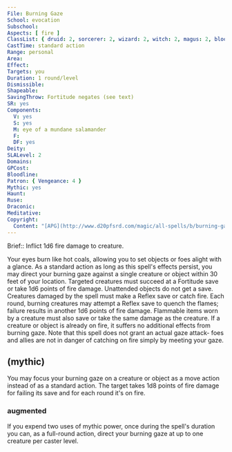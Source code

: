 ```yaml
---
File: Burning Gaze
School: evocation
Subschool: 
Aspects: [ fire ]
ClassList: { druid: 2, sorcerer: 2, wizard: 2, witch: 2, magus: 2, bloodrager: 2, shaman: 2, occultist: 2, mesmerist: 2 }
CastTime: standard action
Range: personal
Area: 
Effect: 
Targets: you
Duration: 1 round/level
Dismissible: 
Shapeable: 
SavingThrow: Fortitude negates (see text)
SR: yes
Components:
  V: yes
  S: yes
  M: eye of a mundane salamander
  F: 
  DF: yes
Deity: 
SLALevel: 2
Domains: 
GPCost: 
Bloodline: 
Patron: { Vengeance: 4 }
Mythic: yes
Haunt: 
Ruse: 
Draconic: 
Meditative: 
Copyright:
  Content: "[APG](http://www.d20pfsrd.com/magic/all-spells/b/burning-gaze)"
---
```

Brief:: Inflict 1d6 fire damage to creature.

Your eyes burn like hot coals, allowing you to set objects or foes alight with a glance. As a standard action as long as this spell's effects persist, you may direct your burning gaze against a single creature or object within 30 feet of your location. Targeted creatures must succeed at a Fortitude save or take 1d6 points of fire damage. Unattended objects do not get a save. Creatures damaged by the spell must make a Reflex save or catch fire. Each round, burning creatures may attempt a Reflex save to quench the flames; failure results in another 1d6 points of fire damage. Flammable items worn by a creature must also save or take the same damage as the creature. If a creature or object is already on fire, it suffers no additional effects from burning gaze. Note that this spell does not grant an actual gaze attack- foes and allies are not in danger of catching on fire simply by meeting your gaze.


## (mythic)

You may focus your burning gaze on a creature or object as a move action instead of as a standard action. The target takes 1d8 points of fire damage for failing its save and for each round it's on fire.


### augmented

If you expend two uses of mythic power, once during the spell's duration you can, as a full-round action, direct your burning gaze at up to one creature per caster level.

